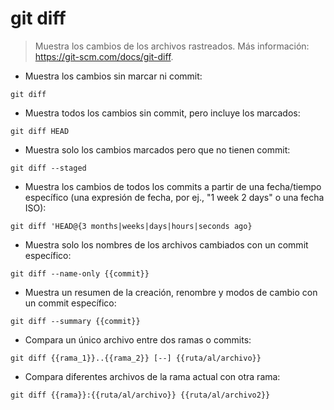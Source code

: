 # git diff

> Muestra los cambios de los archivos rastreados.
> Más información: <https://git-scm.com/docs/git-diff>.

- Muestra los cambios sin marcar ni commit:

`git diff`

- Muestra todos los cambios sin commit, pero incluye los marcados:

`git diff HEAD`

- Muestra solo los cambios marcados pero que no tienen commit:

`git diff --staged`

- Muestra los cambios de todos los commits a partir de una fecha/tiempo específico (una expresión de fecha, por ej., "1 week 2 days" o una fecha ISO):

`git diff 'HEAD@{3 months|weeks|days|hours|seconds ago}`

- Muestra solo los nombres de los archivos cambiados con un commit específico:

`git diff --name-only {{commit}}`

- Muestra un resumen de la creación, renombre y modos de cambio con un commit específico:

`git diff --summary {{commit}}`

- Compara un único archivo entre dos ramas o commits:

`git diff {{rama_1}}..{{rama_2}} [--] {{ruta/al/archivo}}`

- Compara diferentes archivos de la rama actual con otra rama:

`git diff {{rama}}:{{ruta/al/archivo}} {{ruta/al/archivo2}}`
